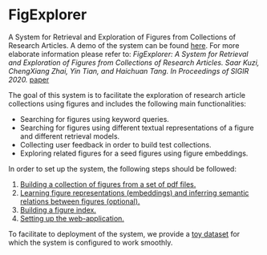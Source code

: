 # FigExplorer
A System for Retrieval and Exploration of Figures from Collections of Research Articles.
A demo of the system can be found [here](http://figuresearch.web.illinois.edu/).
For more elaborate information please refer to:
*FigExplorer: A System for Retrieval and Exploration of Figures from Collections of Research Articles. Saar Kuzi, ChengXiang Zhai, Yin Tian, and Haichuan Tang. In Proceedings of SIGIR 2020.* [paper](https://dl.acm.org/doi/10.1145/3397271.3401400)


The goal of this system is to facilitate the exploration of research article collections using figures and includes the following main functionalities:

* Searching for figures using keyword queries.
* Searching for figures using different textual representations of a figure and different retrieval models.
* Collecting user feedback in order to build test collections.
* Exploring related figures for a seed figures using figure embeddings.

In order to set up the system, the following steps should be followed:
1. [Building a collection of figures from a set of pdf files.](https://github.com/saarku/fig-explorer/tree/master/pre-processing)
2. [Learning figure representations (embeddings) and inferring semantic relations between figures (optional).](https://github.com/saarku/fig-explorer/tree/master/figure-embeddings)
3. [Building a figure index.](https://github.com/saarku/fig-explorer/tree/master/lucene-server)
4. [Setting up the web-application.](https://github.com/saarku/fig-explorer/tree/master/web-application)

To facilitate to deployment of the system, we provide a [toy dataset](https://github.com/saarku/fig-explorer/tree/master/small_dataset) for which the system is configured to work smoothly.
